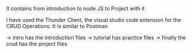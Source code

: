 It contains from introduction to node JS to Project with it

I have used the Thunder Client, the visual studio code extension for the CRUD Operations.
It is similar to Postman

-> intro has the introduction files
-> tutorial has practice files
-> finally the crud has the project files
